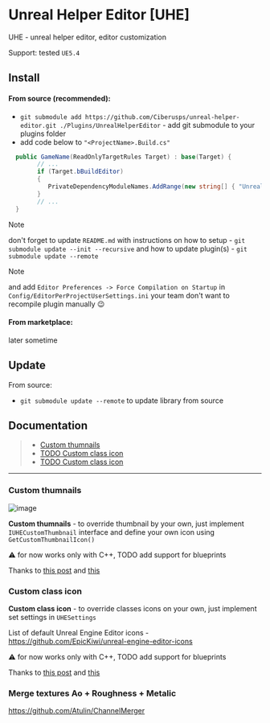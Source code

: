 # Unreal Helper Editor [UHE]

UHE - unreal helper editor, editor customization

Support: tested `UE5.4`

## Install

#### From source (recommended):

- `git submodule add https://github.com/Ciberusps/unreal-helper-editor.git ./Plugins/UnrealHelperEditor` - add git submodule to your plugins folder
- add code below to `"<ProjectName>.Build.cs"`

```C#
  public GameName(ReadOnlyTargetRules Target) : base(Target) {
        // ...
        if (Target.bBuildEditor)
        {
           PrivateDependencyModuleNames.AddRange(new string[] { "UnrealHelperEditor" });
        }
        // ...
  }
```

> [!NOTE]
> don't forget to update `README.md` with instructions on how to setup - `git submodule update --init --recursive` and how to update plugin(s) - `git submodule update --remote`

> [!NOTE]
> and add `Editor Preferences -> Force Compilation on Startup` in `Config/EditorPerProjectUserSettings.ini` your team don't want to recompile plugin manually 😉

#### From marketplace:

later sometime

## Update

From source:

- `git submodule update --remote` to update library from source

## Documentation

> - [Custom thumnails](#custom-thumnails)
> - [TODO Custom class icon](#custom-class-icon)
> - [TODO Custom class icon](#custom-class-icon)

---

### Custom thumnails

![image](https://github.com/user-attachments/assets/c24fd8bb-0ffe-4666-afd5-8800df650c35)

**Custom thumnails** - to override thumbnail by your own, just implement `IUHECustomThumbnail` interface and define your own icon using `GetCustomThumbnailIcon()`

⚠️ for now works only with C++, TODO add support for blueprints

Thanks to [this post](https://forums.unrealengine.com/t/custom-thumbnail-not-display-asset-is-never-loaded/143155/2?u=ciberus) and [this](https://forums.unrealengine.com/t/custom-thumbnail-on-blueprint/337532/3?u=ciberus)


### Custom class icon

[//]: # (![image]&#40;https://github.com/user-attachments/assets/c24fd8bb-0ffe-4666-afd5-8800df650c35&#41;)

**Custom class icon** - to override classes icons on your own, just implement set settings in `UHESettings`

List of default Unreal Engine Editor icons - https://github.com/EpicKiwi/unreal-engine-editor-icons

⚠️ for now works only with C++, TODO add support for blueprints

Thanks to [this post](https://www.quodsoler.com/blog/customize-your-unreal-class-icons) and [this](https://forums.unrealengine.com/t/how-to-load-a-font-uasset-and-use-it-for-fslatefontinfo/1548466/3?u=ciberus)


### Merge textures Ao + Roughness + Metalic

https://github.com/Atulin/ChannelMerger
